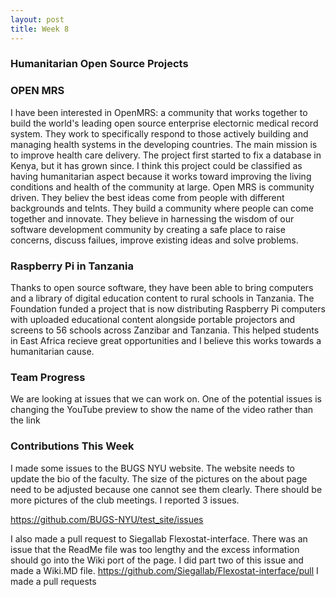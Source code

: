 ```yaml
---
layout: post
title: Week 8
---
```

### Humanitarian Open Source Projects
### OPEN MRS
I have been interested in OpenMRS: a community that works together to build the world's leading open source enterprise electornic medical record system.
They work to specifically respond to those actively building and managing health systems in the developing countries. The main mission is to improve health care delivery. 
The project first started to fix a database in Kenya, but it has grown since. I think this project could be classified as having humanitarian aspect because it works toward improving the living conditions and health of the community at large.
Open MRS is community driven. They believ the best ideas come from people with different backgrounds and telnts. They build a community where people can come together and innovate. They believe in harnessing the wisdom of our software development community by creating a safe place to raise concerns, discuss failues, improve existing ideas and solve problems.

### Raspberry Pi in Tanzania
Thanks to open source software, they have been able to bring computers and a library of digital education content to rural schools in Tanzania. 
The Foundation funded a project that is now distributing Raspberry Pi computers with uploaded educational content alongside portable projectors and screens to 56 schools across Zanzibar and Tanzania. 
This helped students in East Africa recieve great opportunities and I believe this works towards a humanitarian cause.

### Team Progress
We are looking at issues that we can work on. 
One of the potential issues is changing the YouTube preview to show the name of the video rather than the link

### Contributions This Week
I made some issues to the BUGS NYU website. The website needs to update the bio of the faculty. The size of the pictures on the about page need to be adjusted because one cannot see them clearly. There should be more pictures of the club meetings. I reported 3 issues.

https://github.com/BUGS-NYU/test_site/issues

I also made a pull request to Siegallab Flexostat-interface. There was an issue that the ReadMe file was too lengthy and the excess information should go into the Wiki port of the page. I did part two of this issue and made a Wiki.MD file.
https://github.com/Siegallab/Flexostat-interface/pull
I made a pull requests
